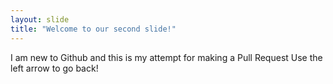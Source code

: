 ```yaml
---
layout: slide
title: "Welcome to our second slide!"
---
```

I am new to Github and this is my attempt for making a Pull Request
Use the left arrow to go back!
